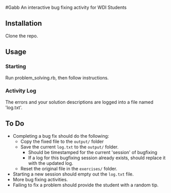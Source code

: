 #Gabb
An interactive bug fixing activity for WDI Students
## Installation
Clone the repo.
## Usage
### Starting
Run problem_solving.rb, then follow instructions.

### Activity Log
The errors and your solution descriptions are logged into a file named 'log.txt'.

## To Do
* Completing a bug fix should do the following:
  * Copy the fixed file to the `output/` folder
  * Save the current `log.txt` to the `output/` folder.
    * Should be timestamped for the current 'session' of bugfixing
    * If a log for this bugfixing session already exists, should replace it with the updated log.
  * Reset the original file in the `exercises/` folder.
* Starting a new session should empty out the `log.txt` file.
* More bug fixing activities.
* Failing to fix a problem should provide the student with a random tip.